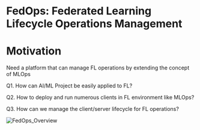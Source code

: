 # FedOps: Federated Learning Lifecycle Operations Management

# **Motivation**


 Need a platform that can manage FL operations by extending the concept of MLOps


  Q1. How can AI/ML Project be easily applied to FL?



  Q2. How to deploy and run numerous clients in FL       environment like MLOps?



  Q3. How can we manage the client/server lifecycle for FL operations?

![FedOps_Overview](https://strong-troll.github.io/docs/img/FedOps_Overview.png)